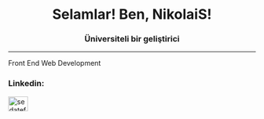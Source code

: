 <h1 align="center">Selamlar! Ben, NikolaiS!</h1>
<h3 align="center">Üniversiteli bir geliştirici</h3>
<hr>Front End Web Development</hr>
<br>

<h3 align="left">Linkedin:</h3>
<p align="left">
<a href="https://linkedin.com/in/sedatefe-altinkeser" target="blank"><img align="center" src="https://raw.githubusercontent.com/rahuldkjain/github-profile-readme-generator/master/src/images/icons/Social/linked-in-alt.svg" alt="sedatefe-altinkeser" height="30" width="40" /></a>
</p>

